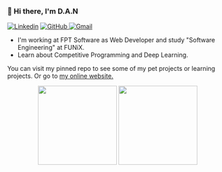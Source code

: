 ### 👋 Hi there, I'm D.A.N

[![Linkedin](https://img.shields.io/badge/LinkedIn-0077B5?style=for-the-badge&logo=linkedin&logoColor=white)](https://www.linkedin.com/in/dan3002/)
[![GitHub](https://img.shields.io/badge/GitHub-100000?style=for-the-badge&logo=github&logoColor=white) ](https://github.com/DAN3002)
[![Gmail](https://img.shields.io/badge/Gmail-D14836?style=for-the-badge&logo=gmail&logoColor=white)](mailto:dinhanh300229@gmail.com)
 
- I'm working at FPT Software as Web Developer and study "Software Engineering" at FUNiX.
- Learn about Competitive Programming and Deep Learning.

You can visit my pinned repo to see some of my pet projects or learning projects. Or go to [my online website.](https://dan3002.tech/)

<div align="center">
	<img height="180em" src="https://github-readme-stats.vercel.app/api?username=DAN3002&show_icons=true&hide_border=true&&count_private=true&include_all_commits=true&theme=dark"/>
	<img height="180em" src="https://github-readme-stats.vercel.app/api/top-langs/?username=DAN3002&theme=dark&show_icons=true&hide_border=true&layout=compact&langs_count=8"/>
</div>



